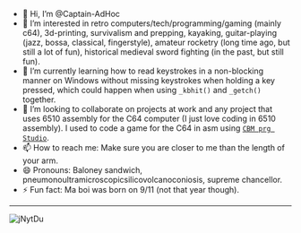 - 👋 Hi, I’m @Captain-AdHoc
- 👀 I’m interested in retro computers/tech/programming/gaming (mainly c64), 3d-printing, survivalism and prepping, kayaking, guitar-playing (jazz, bossa, classical, fingerstyle), amateur rocketry (long time ago, but still a lot of fun), historical medieval sword fighting (in the past, but still fun).
- 🌱 I’m currently learning how to read keystrokes in a non-blocking manner on Windows without missing keystrokes when holding a key pressed, which could happen when using `_kbhit()` and `_getch()` together.
- 💞️ I’m looking to collaborate on projects at work and any project that uses 6510 assembly for the C64 computer (I just love coding in 6510 assembly). I used to code a game for the C64 in asm using [`CBM prg Studio`](https://www.ajordison.co.uk/download.html).
- 📫 How to reach me: Make sure you are closer to me than the length of your arm.
- 😄 Pronouns: Baloney sandwich, pneumonoultramicroscopicsilicovolcanoconiosis, supreme chancellor.
- ⚡ Fun fact: Ma boi was born on 9/11 (not that year though).

<!---
Captain-AdHoc/Captain-AdHoc is a ✨ special ✨ repository because its `README.md` (this file) appears on your GitHub profile.
You can click the Preview link to take a look at your changes.
--->
---
![jNytDu](https://i.makeagif.com/media/8-12-2024/jNytDu.gif)
